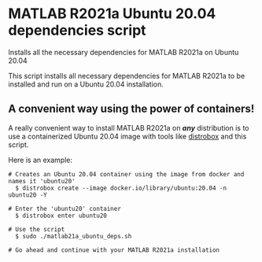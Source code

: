 # MATLAB R2021a Ubuntu 20.04 dependencies script
Installs all the necessary dependencies for MATLAB R2021a on Ubuntu 20.04

This script installs all necessary dependencies for MATLAB R2021a to be installed and run on a Ubuntu 20.04 installation.

## A convenient way using the power of containers!
A really convenient way to install MATLAB R2021a on ***any*** distribution is to use a containerized Ubuntu 20.04 image with tools like [distrobox](https://github.com/89luca89/distrobox) and this script.  

Here is an example:
```
# Creates an Ubuntu 20.04 container using the image from docker and names it 'ubuntu20'
  $ distrobox create --image docker.io/library/ubuntu:20.04 -n ubuntu20 -Y

# Enter the 'ubuntu20' container
  $ distrobox enter ubuntu20

# Use the script
  $ sudo ./matlab21a_ubuntu_deps.sh

# Go ahead and continue with your MATLAB R2021a installation
```
